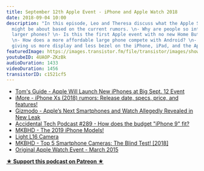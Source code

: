 ```yaml
---
title: September 12th Apple Event - iPhone and Apple Watch 2018
date: 2018-09-04 10:00
description: "In this episode, Leo and Theresa discuss what the Apple September event
  might be about based on the current rumors. \n- Why are people so interested in
  larger phones? \n- Is this the first Apple event with no new Home Button iPhones?
  \n- How does a more affordable large phone compete with Android? \n- How is Apple
  giving us more display and less bezel on the iPhone, iPad, and the Apple Watch? "
featuredImage: https://images.transistor.fm/file/transistor/images/show/122/full_1533929410-artwork.jpg
youtubeID: 4UAOP-ZKzBk
audioDuration: 1433
videoDuration: 1456
transistorID: c1521cf5
---
```

<ul>
<li><a href="https://www.tomsguide.com/us/new-iphones-apple-event-date,news-27904.html">Tom's Guide - Apple Will Launch New iPhones at Big Sept. 12 Event</a></li>
<li><a href="https://www.imore.com/iphone-xs">iMore - iPhone Xs (2018) rumors: Release date, specs, price, and features!</a></li>
<li><a href="https://gizmodo.com/apple-s-next-smartphones-and-watch-allegedly-revealed-i-1828723924">Gizmodo - Apple’s Next Smartphones and Watch Allegedly Revealed in New Leak</a></li>
<li><a href="http://atp.fm/episodes/289">Accidental Tech Podcast #289 - How does the budget "iPhone 9" fit?</a></li>
<li><a href="https://www.youtube.com/watch?v=0sXvuUrJa0o">MKBHD - The 2019 iPhone Models!</a></li>
<li><a href="https://light.co/camera">Light L16 Camera</a></li>
<li><a href="https://www.youtube.com/watch?v=oD_3wMh5kLg">MKBHD - Top 5 Smartphone Cameras: The Blind Test! [2018]</a></li>
<li><a href="https://itunes.apple.com/us/podcast/apple-special-event-march-2015-1080p/id509310064?i=1000337281199&amp;mt=2">Original Apple Watch Event - March 2015</a></li>
</ul><p><strong><a href="https://www.patreon.com/empowerappsshow" rel="payment" title="★ Support this podcast on Patreon ★">★ Support this podcast on Patreon ★</a></strong></p>
      